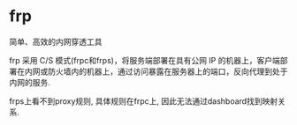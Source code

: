 # frp
简单、高效的内网穿透工具

frp 采用 C/S 模式(frpc和frps)，将服务端部署在具有公网 IP 的机器上，客户端部署在内网或防火墙内的机器上，通过访问暴露在服务器上的端口，反向代理到处于内网的服务.

frps上看不到proxy规则, 具体规则在frpc上, 因此无法通过dashboard找到映射关系.
